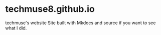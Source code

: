 # techmuse8.github.io
techmuse's website
Site built with Mkdocs and source if you want to see what I did.
